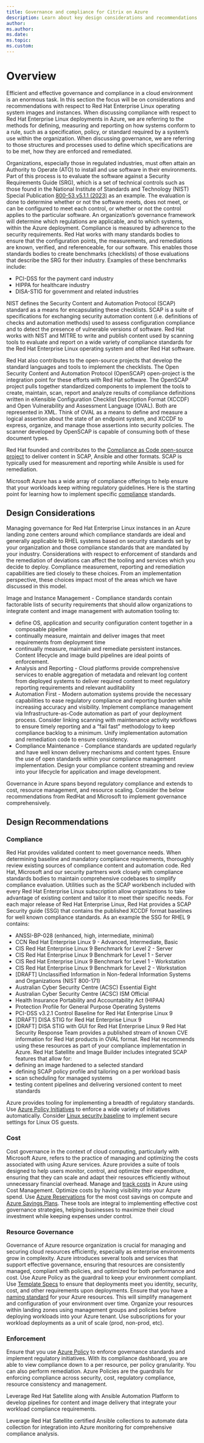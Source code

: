 ```yaml
---
title: Governance and compliance for Citrix on Azure
description: Learn about key design considerations and recommendations for governance and compliance in RHEL on Azure infrastructure.
author: 
ms.author: 
ms.date: 
ms.topic: 
ms.custom: 
---
```


# Overview

Efficient and effective governance and compliance in a cloud environment is an enormous task. In this section the focus will be on considerations and recommendations with respect to Red Hat Enterprise Linux operating system images and instances. When discussing compliance with respect to Red Hat Enterprise Linux deployments in Azure, we are referring to the methods for defining, measuring and reporting on how systems conform to a rule, such as a specification, policy, or standard required by a system’s use within the organization. When discussing governance, we are referring to those structures and processes used to define which specifications are to be met, how they are enforced and remediated.

Organizations, especially those in regulated industries, must often attain an Authority to Operate (ATO) to install and use software in their environments. Part of this process is to evaluate the software against a Security Requirements Guide (SRG), which is a set of technical controls such as those found in the National Institute of Standards and Technology (NIST) Special Publication [800-53 v5.1.1 (2023)](https://csrc.nist.gov/pubs/sp/800/53/r5/upd1/final) as an example. The evaluation is done to determine whether or not the software meets, does not meet, or can be configured to meet each control, or whether or not the control applies to the particular software. An organization’s governance framework will determine which regulations are applicable, and to which systems, within the Azure deployment. Compliance is measured by adherence to the security requirements. Red Hat works with many standards bodies to ensure that the configuration points, the measurements, and remediations are known, verified, and referenceable, for our software. This enables those standards bodies to create benchmarks (checklists) of those evaluations that describe the SRG for their industry. Examples of these benchmarks include:

- PCI-DSS for the payment card industry
- HIPPA for healthcare industry
- DISA-STIG for government and related industries

NIST defines the Security Content and Automation Protocol (SCAP) standard as a means for encapsulating these checklists. SCAP is a suite of specifications for exchanging security automation content (i.e. definitions of checks and automation methods) used to assess configuration compliance and to detect the presence of vulnerable versions of software. Red Hat works with NIST and MITRE to write and publish content used by scanning tools to evaluate and report on a wide variety of compliance standards for the Red Hat Enterprise Linux operating system and other Red Hat software.

Red Hat also contributes to the open-source projects that develop the standard languages and tools to implement the checklists. The Open Security Content and Automation Protocol (OpenSCAP) open-project is the integration point for these efforts with Red Hat software. The OpenSCAP project pulls together standardized components to implement the tools to create, maintain, scan, report and analyze results of compliance definitions written in eXensible Configuration Checklist Description Format (XCCDF) and Open Vulnerability and Assessment Language (OVAL). Both are represented in XML. Think of OVAL as a means to define and measure a logical assertion about the state of an endpoint system, and XCCDF to express, organize, and manage those assertions into security policies. The scanner developed by OpenSCAP is capable of consuming both of these document types.  

Red Hat founded and contributes to the [Compliance as Code open-source project](https://www.redhat.com/en/blog/compliance-code-extending-compliance-automation-process-improvement) to deliver content in SCAP, Ansible and other formats. SCAP is typically used for measurement and reporting while Ansible is used for remediation.

Microsoft Azure has a wide array of compliance offerings to help ensure that your workloads keep withing regulatory guidelines. Here is the starting point for learning how to implement specific [compliance](https://learn.microsoft.com/azure/compliance/) standards.

## Design Considerations

Managing governance for Red Hat Enterprise Linux instances in an Azure landing zone centers around which compliance standards are ideal and generally applicable to RHEL systems based on security standards set by your organization and those compliance standards that are mandated by your industry. Considerations with respect to enforcement of standards and the remediation of deviations can affect the tooling and services which you decide to deploy. Compliance measurement, reporting and remediation capabilities are tied closely to these choices. From an implementation perspective, these choices impact most of the areas which we have discussed in this model.

Image and Instance Management - Compliance standards contain factorable lists of security requirements that should allow organizations to integrate content and image management with automation tooling to:

- define OS, application and security configuration content together in a composable pipeline
- continually measure, maintain and deliver images that meet requirements from deployment time
- continually measure, maintain and remediate persistent instances.
Content lifecycle and image build pipelines are ideal points of enforcement.
- Analysis and Reporting - Cloud platforms provide comprehensive services to enable aggregation of metadata and relevant log content from deployed systems to deliver required content to meet regulatory reporting requirements and relevant auditability
- Automation First - Modern automation systems provide the necessary capabilities to ease regulatory compliance and reporting burden while increasing accuracy and visibility. Implement compliance management via Infrastructure-as-Code automation as part of your deployment process. Consider linking scanning with maintenance activity workflows to ensure timely reporting and a “fail fast” methodology to keep compliance backlog to a minimum. Unify implementation automation and remediation code to ensure consistency.
- Compliance Maintenance - Compliance standards are updated regularly and have well known delivery mechanisms and content types. Ensure the use of open standards within your compliance management implementation. Design your compliance content streaming and review into your lifecycle for application and image development.

Governance in Azure spans beyond regulatory compliance and extends to cost, resource management, and resource scaling. Consider the below recommendations from RedHat and Microsoft to implement governance comprehensively.

## Design Recommendations

### Compliance

Red Hat provides validated content to meet governance needs. When determining baseline and mandatory compliance requirements, thoroughly review existing sources of compliance content and automation code. Red Hat, Microsoft and our security partners work closely with compliance standards bodies to maintain comprehensive codebases to simplify compliance evaluation. Utilities such as the SCAP workbench included with every Red Hat Enterprise Linux subscription allow organizations to take advantage of existing content and tailor it to meet their specific needs. For each major release of Red Hat Enterprise Linux, Red Hat provides a SCAP Security guide (SSG) that contains the published XCCDF format baselines for well known compliance standards. As an example the SSG for RHEL 9 contains:

- ANSSI-BP-028 (enhanced, high, intermediate, minimal)
- CCN Red Hat Enterprise Linux 9 - Advanced, Intermediate, Basic
- CIS Red Hat Enterprise Linux 9 Benchmark for Level 2 - Server
- CIS Red Hat Enterprise Linux 9 Benchmark for Level 1 - Server
- CIS Red Hat Enterprise Linux 9 Benchmark for Level 1 - Workstation
- CIS Red Hat Enterprise Linux 9 Benchmark for Level 2 - Workstation
- [DRAFT] Unclassified Information in Non-federal Information Systems and Organizations (NIST 800-171)
- Australian Cyber Security Centre (ACSC) Essential Eight
- Australian Cyber Security Centre (ACSC) ISM Official
- Health Insurance Portability and Accountability Act (HIPAA)
- Protection Profile for General Purpose Operating Systems
- PCI-DSS v3.2.1 Control Baseline for Red Hat Enterprise Linux 9
- [DRAFT] DISA STIG for Red Hat Enterprise Linux 9
- [DRAFT] DISA STIG with GUI for Red Hat Enterprise Linux 9
Red Hat Security Response Team provides a published stream of known CVE information for Red Hat products in OVAL format. Red Hat recommends using these resources as part of your compliance implementation in Azure.
Red Hat Satellite and Image Builder includes integrated SCAP features that allow for:
- defining an image hardened to a selected standard
- defining SCAP policy profile and tailoring on a per workload basis
- scan scheduling for managed systems
- testing content pipelines and delivering versioned content to meet standards

Azure provides tooling for implementing a breadth of regulatory standards. Use [Azure Policy Initiatives](https://learn.microsoft.com/azure/governance/policy/samples/built-in-initiatives) to enforce a wide variety of initiatives automatically. Consider [Linux security baseline](https://learn.microsoft.com/azure/governance/policy/samples/guest-configuration-baseline-linux) to implement secure settings for Linux OS guests.

### Cost

Cost governance in the context of cloud computing, particularly with Microsoft Azure, refers to the practice of managing and optimizing the costs associated with using Azure services. Azure provides a suite of tools designed to help users monitor, control, and optimize their expenditure, ensuring that they can scale and adapt their resources efficiently without unnecessary financial overhead. Manage and [track costs](https://learn.microsoft.com/azure/cloud-adoption-framework/ready/azure-best-practices/track-costs) in Azure using Cost Management. Optimize costs by having visibility into your Azure spend. Use [Azure Reservations](https://learn.microsoft.coms/azure/cost-management-billing/reservations/save-compute-costs-reservations) for the most cost savings on compute and [Azure Savings Plans](https://learn.microsoft.com/azure/cost-management-billing/savings-plan/savings-plan-compute-overview). These tools are integral to implementing effective cost governance strategies, helping businesses to maximize their cloud investment while keeping expenses under control.

### Resource Governance

Governance of Azure resource organization is crucial for managing and securing cloud resources efficiently, especially as enterprise environments grow in complexity. Azure introduces several tools and services that support effective governance, ensuring that resources are consistently managed, compliant with policies, and optimized for both performance and cost. Use Azure Policy as the guardrail to keep your environment compliant. Use [Template Specs](https://learn.microsoft.com/azure/azure-resource-manager/templates/template-specs?tabs=azure-powershell) to ensure that deployments meet you identity, security, cost, and other requirements upon deployments. Ensure that you have a [naming standard](https://learn.microsoft.com/azure/cloud-adoption-framework/ready/azure-best-practices/naming-and-tagging) for your Azure resources. This will simplify management and configuration of your environment over time. Organize your resources within landing zones using management groups and policies before deploying workloads into your Azure tenant. Use subscriptions for your workload deployments as a unit of scale (prod, non-prod, etc).

### Enforcement

Ensure that you use [Azure Policy](https://learn.microsoft.com/azure/governance/policy/overview) to enforce governance standards and implement regulatory initiatives. With its compliance dashboard, you are able to view compliance down to a per resource, per policy granularity. You can also perform remediation. Azure Policies are the guardrails for enforcing compliance across security, cost, regulatory compliance, resource consistency and management.

Leverage Red Hat Satellite along with Ansible Automation Platform to develop pipelines for content and image delivery that integrate your workload compliance requirements.

Leverage Red Hat Satellite certified Ansible collections to automate data collection for integration into Azure monitoring for comprehensive compliance analysis.